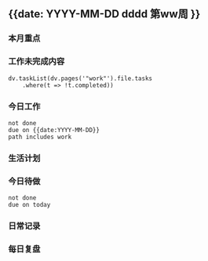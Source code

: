 
## {{date: YYYY-MM-DD dddd 第ww周 }}

### 本月重点

### 工作未完成内容
```dataviewjs
dv.taskList(dv.pages('"work"').file.tasks
    .where(t => !t.completed))
```


### 今日工作


```tasks
not done
due on {{date:YYYY-MM-DD}}
path includes work
```






### 生活计划


### 今日待做
```tasks 
not done
due on today
```

### 日常记录




### 每日复盘




